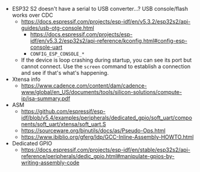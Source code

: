 - ESP32 S2 doesn't have a serial to USB converter...? USB console/flash works over CDC
  - https://docs.espressif.com/projects/esp-idf/en/v5.3.2/esp32s2/api-guides/usb-otg-console.html
    - https://docs.espressif.com/projects/esp-idf/en/v5.3.2/esp32s2/api-reference/kconfig.html#config-esp-console-uart
    - `CONFIG_ESP_CONSOLE_*`
  - If the device is loop crashing during startup, you can see its port but cannot connect. Use the `screen` command to establish a connection and see if that's what's happening.
- Xtensa info
  - https://www.cadence.com/content/dam/cadence-www/global/en_US/documents/tools/silicon-solutions/compute-ip/isa-summary.pdf
- ASM 
  - https://github.com/espressif/esp-idf/blob/v5.4/examples/peripherals/dedicated_gpio/soft_uart/components/soft_uart/xtensa/soft_uart.S
  - https://sourceware.org/binutils/docs/as/Pseudo-Ops.html
  - https://www.ibiblio.org/gferg/ldp/GCC-Inline-Assembly-HOWTO.html
- Dedicated GPIO
  - https://docs.espressif.com/projects/esp-idf/en/stable/esp32s2/api-reference/peripherals/dedic_gpio.html#manipulate-gpios-by-writing-assembly-code